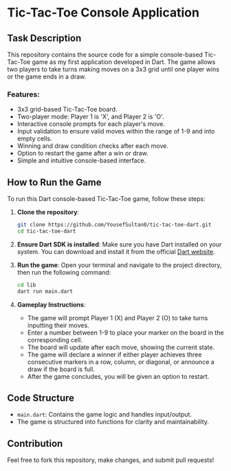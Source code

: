
# Tic-Tac-Toe Console Application

## Task Description

This repository contains the source code for a simple console-based Tic-Tac-Toe game as my first application developed in Dart. The game allows two players to take turns making moves on a 3x3 grid until one player wins or the game ends in a draw.

### Features:
- 3x3 grid-based Tic-Tac-Toe board.
- Two-player mode: Player 1 is 'X', and Player 2 is 'O'.
- Interactive console prompts for each player's move.
- Input validation to ensure valid moves within the range of 1-9 and into empty cells.
- Winning and draw condition checks after each move.
- Option to restart the game after a win or draw.
- Simple and intuitive console-based interface.

## How to Run the Game

To run this Dart console-based Tic-Tac-Toe game, follow these steps:

1. **Clone the repository**:
   ```bash
   git clone https://github.com/YousefSultan0/tic-tac-toe-dart.git
   cd tic-tac-toe-dart
   ```

2. **Ensure Dart SDK is installed**:
   Make sure you have Dart installed on your system. You can download and install it from the official [Dart website](https://dart.dev/get-dart).

3. **Run the game**:
   Open your terminal and navigate to the project directory, then run the following command:
   ```bash
   cd lib
   dart run main.dart
   ```

4. **Gameplay Instructions**:
   - The game will prompt Player 1 (X) and Player 2 (O) to take turns inputting their moves.
   - Enter a number between 1-9 to place your marker on the board in the corresponding cell.
   - The board will update after each move, showing the current state.
   - The game will declare a winner if either player achieves three consecutive markers in a row, column, or diagonal, or announce a draw if the board is full.
   - After the game concludes, you will be given an option to restart.

## Code Structure

- `main.dart`: Contains the game logic and handles input/output.
- The game is structured into functions for clarity and maintainability.

## Contribution

Feel free to fork this repository, make changes, and submit pull requests!
